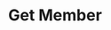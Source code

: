 ---
title: Get Member
excerpt: 
category: 636284b7e6b02c00a136e873
slug: get-member-1
parentDoc: 6399cfed293db10093f7cce8
---